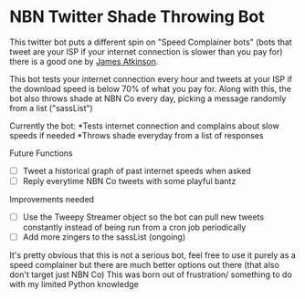 # NBN Twitter Shade Throwing Bot
This twitter bot puts a different spin on "Speed Complainer bots" (bots that tweet are your ISP if your internet connection is slower than you pay for) there is a good one by [James Atkinson](https://github.com/james-atkinson/speedcomplainer).

This bot tests your internet connection every hour and tweets at your ISP if the download speed is below 70% of what you pay for. Along with this, the bot also throws shade at NBN Co every day, picking a message randomly from a list ("sassList")

Currently the bot:
*Tests internet connection and complains about slow speeds if needed
*Throws shade everyday from a list of responses

Future Functions
- [ ] Tweet a historical graph of past internet speeds when asked
- [ ] Reply everytime NBN Co tweets with some playful bantz

Improvements needed
- [ ] Use the Tweepy Streamer object so the bot can pull new tweets constantly instead of being run from a cron job periodically 
- [ ] Add more zingers to the sassList (ongoing)

It's pretty obvious that this is not a serious bot, feel free to use it purely as a speed complainer but there are much better options out there (that also don't target just NBN Co) This was born out of frustration/ something to do with my limited Python knowledge 
